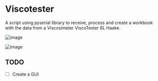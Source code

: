 # Viscotester
A script using pyserial library to receive, process and create a workbook with the data from a Viscosimeter ViscoTester 6L Haake. 


![image](https://user-images.githubusercontent.com/42140919/52665106-e83fc480-2ef1-11e9-85ad-28706656d035.png)

![image](https://user-images.githubusercontent.com/42140919/54149030-1b537600-4414-11e9-9d2d-44d25d3f7bd0.png)

## TODO
- [ ] Create a GUI
